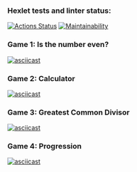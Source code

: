 ### Hexlet tests and linter status:

[![Actions Status](https://github.com/DenK85/python-project-lvl1/workflows/hexlet-check/badge.svg)](https://github.com/DenK85/python-project-lvl1/actions)
[![Maintainability](https://api.codeclimate.com/v1/badges/f0b3198530c47813fe95/maintainability)](https://codeclimate.com/github/DenK85/python-project-lvl1/maintainability)

### Game 1: Is the number even?

[![asciicast](https://asciinema.org/a/1voSu08sHZg6I7pjWKsePZsSq.svg)](https://asciinema.org/a/1voSu08sHZg6I7pjWKsePZsSq)

### Game 2: Calculator

[![asciicast](https://asciinema.org/a/XkmiF8M5hxR2CHklGQMOdQm54.svg)](https://asciinema.org/a/XkmiF8M5hxR2CHklGQMOdQm54)

### Game 3: Greatest Common Divisor

[![asciicast](https://asciinema.org/a/GuJXtLDNgVWJhfsLAZxOJ02GT.svg)](https://asciinema.org/a/GuJXtLDNgVWJhfsLAZxOJ02GT)

### Game 4: Progression

[![asciicast](https://asciinema.org/a/mXU9m2P8b1sTurJy6ANGgiyBi.svg)](https://asciinema.org/a/mXU9m2P8b1sTurJy6ANGgiyBi)
